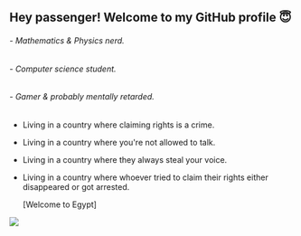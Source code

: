 ## Hey passenger! Welcome to my GitHub profile 😇

###### - Mathematics & Physics nerd.
###### - Computer science student.
###### - Gamer & probably mentally retarded.



- Living in a country where claiming rights is a crime.
- Living in a country where you're not allowed to talk.
- Living in a country where they always steal your voice.
- Living in a country where whoever tried to claim their rights either disappeared or got arrested.

  [Welcome to Egypt]



![](https://komarev.com/ghpvc/?username=KeevoDev&color=red)
